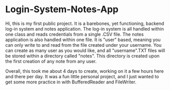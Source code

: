 # Login-System-Notes-App

Hi, this is my first public project. It is a barebones, yet functioning, backend log-in system and notes application. The log-in system is all handled within one class and reads credentials from a single .CSV file. The notes application is also handled within one file. It is "user" based, meaning you can only write to and read from the file created under your username. You can create as many user as you would like, and all "username".TXT files will be stored within a directory called "notes". This directory is created upon the first creation of any note from any user. 

Overall, this took me about 4 days to create, working on it a few hours here and there per day. It was a fun little personal project, and I just wanted to get some more practice in with BufferedReader and FileWriter. 
